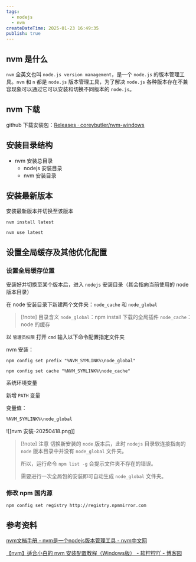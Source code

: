 ```yaml
---
tags:
  - nodejs
  - nvm
createDateTime: 2025-01-23 16:49:35
publish: true
---
```


## nvm 是什么

`nvm` 全英文也叫 `node.js version management`，是一个 `node.js` 的版本管理工具。`nvm` 和 `n` 都是 `node.js` 版本管理工具，为了解决 `node.js` 各种版本存在不兼容现象可以通过它可以安装和切换不同版本的 `node.js`。

## nvm 下载

github 下载安装包：[Releases · coreybutler/nvm-windows](https://github.com/coreybutler/nvm-windows/releases)

## 安装目录结构

- nvm 安装总目录
	- nodejs 安装目录
	- nvm 安装目录

## 安装最新版本

安装最新版本并切换至该版本

```shell
nvm install latest
```

```shell
nvm use latest
```

## 设置全局缓存及其他优化配置

### 设置全局缓存位置

安装好并切换至某个版本后，进入 `nodejs` 安装目录（其会指向当前使用的 node 版本目录）

在 node 安装目录下新建两个文件夹：`node_cache` 和 `node_global`

> [!note] 目录含义
> `node_global`：npm install 下载的全局插件
> `node_cache`：node 的缓存

以 `管理员权限` 打开 `cmd` 输入以下命令配置指定文件夹

nvm 安装：

```shell
npm config set prefix "%NVM_SYMLINK%\node_global"
```

```shell
npm config set cache "%NVM_SYMLINK%\node_cache"
```

系统环境变量

新增 `PATH` 变量

变量值：

```txt
%NVM_SYMLINK%\node_global
```

![[nvm 安装-20250418.png]]

> [!note] 注意
> 切换新安装的 `node` 版本后，此时 `nodejs` 目录软连接指向的 `node` 版本目录中并没有 `node_global` 文件夹。
> 
> 所以，运行命令 `npm list -g` 会提示文件夹不存在的错误。
> 
> 需要进行一次全局包的安装即可自动生成 `node_global` 文件夹。
> 
 
### 修改 npm 国内源

```shell
npm config set registry http://registry.npmmirror.com
```

## 参考资料

[nvm文档手册 - nvm是一个nodejs版本管理工具 - nvm中文网](https://nvm.uihtm.com/)

[【nvm】适合小白的 nvm 安装配置教程（Windows版） - 软柠柠吖 - 博客园](https://www.cnblogs.com/rnny/p/17839190.html)

